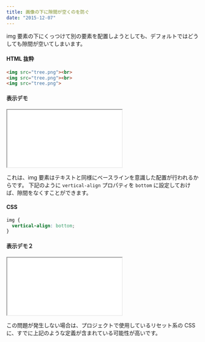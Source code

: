```yaml
---
title: 画像の下に隙間が空くのを防ぐ
date: "2015-12-07"
---
```


img 要素の下にくっつけて別の要素を配置しようとしても、デフォルトではどうしても隙間が空いてしまいます。


#### HTML 抜粋

~~~ html
<img src="tree.png"><br>
<img src="tree.png"><br>
<img src="tree.png">
~~~


#### 表示デモ

<iframe class="xHtmlDemo" src="remove-margin-of-image-demo1.html"></iframe>

これは、img 要素はテキストと同様にベースラインを意識した配置が行われるからです。
下記のように `vertical-align` プロパティを `bottom` に設定しておけば、隙間をなくすことができます。

#### CSS

~~~ css
img {
  vertical-align: bottom;
}
~~~

#### 表示デモ２

<iframe class="xHtmlDemo" src="remove-margin-of-image-demo2.html"></iframe>

この問題が発生しない場合は、プロジェクトで使用しているリセット系の CSS に、すでに上記のような定義が含まれている可能性が高いです。

